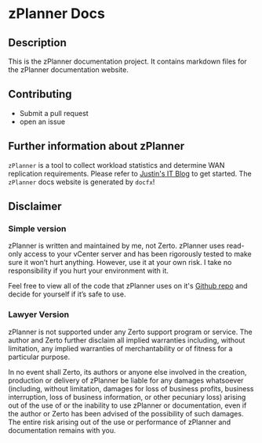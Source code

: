 # zPlanner Docs
## Description
This is the zPlanner documentation project. It contains markdown files for the zPlanner documentation website.

## Contributing
* Submit a pull request
* open an issue

## Further information about zPlanner
`zPlanner` is a tool to collect workload statistics and determine WAN replication requirements. Please refer to [Justin's IT Blog](https://jpaul.me/zplanner/) to get started. The `zPlanner` docs website is generated by `docfx`!

## Disclaimer
### Simple version
zPlanner is written and maintained by me, not Zerto. zPlanner uses read-only access to your vCenter server and has been rigorously tested to make sure it won’t hurt anything. However, use it at your own risk. I take no responsibility if you hurt your environment with it.

Feel free to view all of the code that zPlanner uses on it's [Github repo](http://github.com/Zerto-TA-Public/zPlanner) and decide for yourself if it’s safe to use.

### Lawyer Version
zPlanner is not supported under any Zerto support program or service. The author and Zerto further disclaim all implied warranties including, without limitation, any implied warranties of merchantability or of fitness for a particular purpose.

In no event shall Zerto, its authors or anyone else involved in the creation, production or delivery of zPlanner be liable for any damages whatsoever (including, without limitation, damages for loss of business profits, business interruption, loss of business information, or other pecuniary loss) arising out of the use of or the inability to use zPlanner or documentation, even if the author or Zerto has been advised of the possibility of such damages. The entire risk arising out of the use or performance of zPlanner and documentation remains with you.